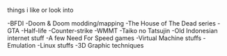 things i like or look into

-BFDI
-Doom & Doom modding/mapping
-The House of The Dead series
-GTA
-Half-life
-Counter-strike
-WMMT
-Taiko no Tatsujin
-Old Indonesian internet stuff
-A few Need For Speed games
-Virtual Machine stuffs
-Emulation
-Linux stuffs
-3D Graphic techniques
